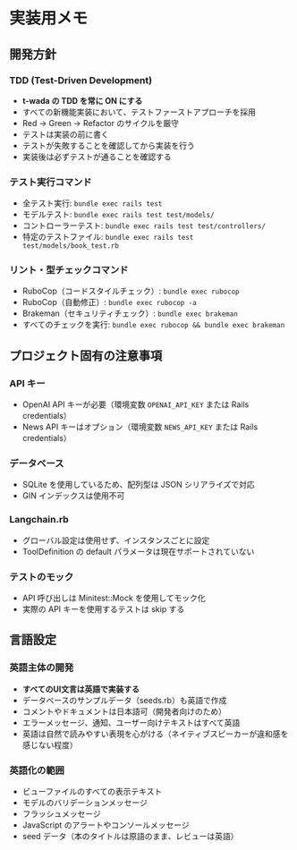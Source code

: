 # 実装用メモ

## 開発方針

### TDD (Test-Driven Development)
- **t-wada の TDD を常に ON にする**
- すべての新機能実装において、テストファーストアプローチを採用
- Red → Green → Refactor のサイクルを厳守
- テストは実装の前に書く
- テストが失敗することを確認してから実装を行う
- 実装後は必ずテストが通ることを確認する

### テスト実行コマンド
- 全テスト実行: `bundle exec rails test`
- モデルテスト: `bundle exec rails test test/models/`
- コントローラーテスト: `bundle exec rails test test/controllers/`
- 特定のテストファイル: `bundle exec rails test test/models/book_test.rb`

### リント・型チェックコマンド
- RuboCop（コードスタイルチェック）: `bundle exec rubocop`
- RuboCop（自動修正）: `bundle exec rubocop -a`
- Brakeman（セキュリティチェック）: `bundle exec brakeman`
- すべてのチェックを実行: `bundle exec rubocop && bundle exec brakeman`

## プロジェクト固有の注意事項

### API キー
- OpenAI API キーが必要（環境変数 `OPENAI_API_KEY` または Rails credentials）
- News API キーはオプション（環境変数 `NEWS_API_KEY` または Rails credentials）

### データベース
- SQLite を使用しているため、配列型は JSON シリアライズで対応
- GIN インデックスは使用不可

### Langchain.rb
- グローバル設定は使用せず、インスタンスごとに設定
- ToolDefinition の default パラメータは現在サポートされていない

### テストのモック
- API 呼び出しは Minitest::Mock を使用してモック化
- 実際の API キーを使用するテストは skip する

## 言語設定

### 英語主体の開発
- **すべてのUI文言は英語で実装する**
- データベースのサンプルデータ（seeds.rb）も英語で作成
- コメントやドキュメントは日本語可（開発者向けのため）
- エラーメッセージ、通知、ユーザー向けテキストはすべて英語
- 英語は自然で読みやすい表現を心がける（ネイティブスピーカーが違和感を感じない程度）

### 英語化の範囲
- ビューファイルのすべての表示テキスト
- モデルのバリデーションメッセージ
- フラッシュメッセージ
- JavaScript のアラートやコンソールメッセージ
- seed データ（本のタイトルは原語のまま、レビューは英語）